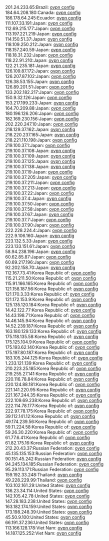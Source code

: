 201.24.233.65:Brazil: [ovpn config](vpn/201_24_233_65.ovpn)  
184.64.208.180:Canada: [ovpn config](vpn/184_64_208_180.ovpn)  
186.178.64.245:Ecuador: [ovpn config](vpn/186_178_64_245.ovpn)  
111.107.33.191:Japan: [ovpn config](vpn/111_107_33_191.ovpn)  
112.69.215.177:Japan: [ovpn config](vpn/112_69_215_177.ovpn)  
113.197.221.219:Japan: [ovpn config](vpn/113_197_221_219.ovpn)  
114.150.51.37:Japan: [ovpn config](vpn/114_150_51_37.ovpn)  
118.109.250.212:Japan: [ovpn config](vpn/118_109_250_212.ovpn)  
118.157.240.59:Japan: [ovpn config](vpn/118_157_240_59.ovpn)  
118.18.31.232:Japan: [ovpn config](vpn/118_18_31_232.ovpn)  
118.22.91.210:Japan: [ovpn config](vpn/118_22_91_210.ovpn)  
122.21.235.181:Japan: [ovpn config](vpn/122_21_235_181.ovpn)  
126.109.87.172:Japan: [ovpn config](vpn/126_109_87_172.ovpn)  
126.207.87.102:Japan: [ovpn config](vpn/126_207_87_102.ovpn)  
126.38.53.155:Japan: [ovpn config](vpn/126_38_53_155.ovpn)  
126.89.201.51:Japan: [ovpn config](vpn/126_89_201_51.ovpn)  
133.202.182.217:Japan: [ovpn config](vpn/133_202_182_217.ovpn)  
150.9.32.126:Japan: [ovpn config](vpn/150_9_32_126.ovpn)  
153.217.199.233:Japan: [ovpn config](vpn/153_217_199_233.ovpn)  
164.70.209.88:Japan: [ovpn config](vpn/164_70_209_88.ovpn)  
180.196.126.206:Japan: [ovpn config](vpn/180_196_126_206.ovpn)  
182.169.230.156:Japan: [ovpn config](vpn/182_169_230_156.ovpn)  
202.220.247.10:Japan: [ovpn config](vpn/202_220_247_10.ovpn)  
218.129.37.162:Japan: [ovpn config](vpn/218_129_37_162.ovpn)  
218.220.237.165:Japan: [ovpn config](vpn/218_220_237_165.ovpn)  
218.221.110.198:Japan: [ovpn config](vpn/218_221_110_198.ovpn)  
219.100.37.1:Japan: [ovpn config](vpn/219_100_37_1.ovpn)  
219.100.37.108:Japan: [ovpn config](vpn/219_100_37_108.ovpn)  
219.100.37.109:Japan: [ovpn config](vpn/219_100_37_109.ovpn)  
219.100.37.125:Japan: [ovpn config](vpn/219_100_37_125.ovpn)  
219.100.37.138:Japan: [ovpn config](vpn/219_100_37_138.ovpn)  
219.100.37.19:Japan: [ovpn config](vpn/219_100_37_19.ovpn)  
219.100.37.205:Japan: [ovpn config](vpn/219_100_37_205.ovpn)  
219.100.37.211:Japan: [ovpn config](vpn/219_100_37_211.ovpn)  
219.100.37.213:Japan: [ovpn config](vpn/219_100_37_213.ovpn)  
219.100.37.22:Japan: [ovpn config](vpn/219_100_37_22.ovpn)  
219.100.37.4:Japan: [ovpn config](vpn/219_100_37_4.ovpn)  
219.100.37.50:Japan: [ovpn config](vpn/219_100_37_50.ovpn)  
219.100.37.58:Japan: [ovpn config](vpn/219_100_37_58.ovpn)  
219.100.37.67:Japan: [ovpn config](vpn/219_100_37_67.ovpn)  
219.100.37.7:Japan: [ovpn config](vpn/219_100_37_7.ovpn)  
219.100.37.90:Japan: [ovpn config](vpn/219_100_37_90.ovpn)  
222.228.224.4:Japan: [ovpn config](vpn/222_228_224_4.ovpn)  
222.9.106.160:Japan: [ovpn config](vpn/222_9_106_160.ovpn)  
223.132.5.33:Japan: [ovpn config](vpn/223_132_5_33.ovpn)  
223.133.151.61:Japan: [ovpn config](vpn/223_133_151_61.ovpn)  
58.94.238.196:Japan: [ovpn config](vpn/58_94_238_196.ovpn)  
60.62.85.87:Japan: [ovpn config](vpn/60_62_85_87.ovpn)  
60.69.217.196:Japan: [ovpn config](vpn/60_69_217_196.ovpn)  
92.202.158.70:Japan: [ovpn config](vpn/92_202_158_70.ovpn)  
112.167.73.41:Korea Republic of: [ovpn config](vpn/112_167_73_41.ovpn)  
115.21.211.50:Korea Republic of: [ovpn config](vpn/115_21_211_50.ovpn)  
115.91.166.165:Korea Republic of: [ovpn config](vpn/115_91_166_165.ovpn)  
121.158.187.56:Korea Republic of: [ovpn config](vpn/121_158_187_56.ovpn)  
121.170.3.33:Korea Republic of: [ovpn config](vpn/121_170_3_33.ovpn)  
121.172.153.9:Korea Republic of: [ovpn config](vpn/121_172_153_9.ovpn)  
125.135.120.184:Korea Republic of: [ovpn config](vpn/125_135_120_184.ovpn)  
14.42.122.77:Korea Republic of: [ovpn config](vpn/14_42_122_77.ovpn)  
14.43.198.71:Korea Republic of: [ovpn config](vpn/14_43_198_71.ovpn)  
14.46.145.94:Korea Republic of: [ovpn config](vpn/14_46_145_94.ovpn)  
14.52.239.187:Korea Republic of: [ovpn config](vpn/14_52_239_187.ovpn)  
163.180.129.133:Korea Republic of: [ovpn config](vpn/163_180_129_133.ovpn)  
175.118.135.58:Korea Republic of: [ovpn config](vpn/175_118_135_58.ovpn)  
175.125.104.9:Korea Republic of: [ovpn config](vpn/175_125_104_9.ovpn)  
175.193.62.140:Korea Republic of: [ovpn config](vpn/175_193_62_140.ovpn)  
175.197.80.187:Korea Republic of: [ovpn config](vpn/175_197_80_187.ovpn)  
183.105.244.125:Korea Republic of: [ovpn config](vpn/183_105_244_125.ovpn)  
1.233.121.139:Korea Republic of: [ovpn config](vpn/1_233_121_139.ovpn)  
210.223.25.185:Korea Republic of: [ovpn config](vpn/210_223_25_185.ovpn)  
219.255.27.141:Korea Republic of: [ovpn config](vpn/219_255_27_141.ovpn)  
220.116.78.84:Korea Republic of: [ovpn config](vpn/220_116_78_84.ovpn)  
220.124.88.181:Korea Republic of: [ovpn config](vpn/220_124_88_181.ovpn)  
221.141.220.95:Korea Republic of: [ovpn config](vpn/221_141_220_95.ovpn)  
221.167.244.35:Korea Republic of: [ovpn config](vpn/221_167_244_35.ovpn)  
222.109.69.238:Korea Republic of: [ovpn config](vpn/222_109_69_238.ovpn)  
222.114.78.177:Korea Republic of: [ovpn config](vpn/222_114_78_177.ovpn)  
222.97.78.175:Korea Republic of: [ovpn config](vpn/222_97_78_175.ovpn)  
39.112.141.12:Korea Republic of: [ovpn config](vpn/39_112_141_12.ovpn)  
49.174.239.56:Korea Republic of: [ovpn config](vpn/49_174_239_56.ovpn)  
59.11.224.58:Korea Republic of: [ovpn config](vpn/59_11_224_58.ovpn)  
59.26.30.220:Korea Republic of: [ovpn config](vpn/59_26_30_220.ovpn)  
61.77.6.41:Korea Republic of: [ovpn config](vpn/61_77_6_41.ovpn)  
61.82.175.16:Korea Republic of: [ovpn config](vpn/61_82_175_16.ovpn)  
212.20.43.37:Russian Federation: [ovpn config](vpn/212_20_43_37.ovpn)  
45.135.135.153:Russian Federation: [ovpn config](vpn/45_135_135_153.ovpn)  
90.151.45.242:Russian Federation: [ovpn config](vpn/90_151_45_242.ovpn)  
94.245.134.185:Russian Federation: [ovpn config](vpn/94_245_134_185.ovpn)  
95.29.113.171:Russian Federation: [ovpn config](vpn/95_29_113_171.ovpn)  
159.192.33.248:Thailand: [ovpn config](vpn/159_192_33_248.ovpn)  
49.228.229.99:Thailand: [ovpn config](vpn/49_228_229_99.ovpn)  
103.102.161.29:United States: [ovpn config](vpn/103_102_161_29.ovpn)  
136.23.34.114:United States: [ovpn config](vpn/136_23_34_114.ovpn)  
142.105.42.78:United States: [ovpn config](vpn/142_105_42_78.ovpn)  
147.28.183.238:United States: [ovpn config](vpn/147_28_183_238.ovpn)  
163.182.174.159:United States: [ovpn config](vpn/163_182_174_159.ovpn)  
173.198.248.39:United States: [ovpn config](vpn/173_198_248_39.ovpn)  
45.50.9.100:United States: [ovpn config](vpn/45_50_9_100.ovpn)  
66.191.37.236:United States: [ovpn config](vpn/66_191_37_236.ovpn)  
113.166.128.178:Viet Nam: [ovpn config](vpn/113_166_128_178.ovpn)  
14.187.125.252:Viet Nam: [ovpn config](vpn/14_187_125_252.ovpn)  
